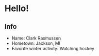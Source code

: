 # Hello!

## Info
- Name: Clark Rasmussen
- Hometown: Jackson, MI
- Favorite winter activity: Watching hockey
